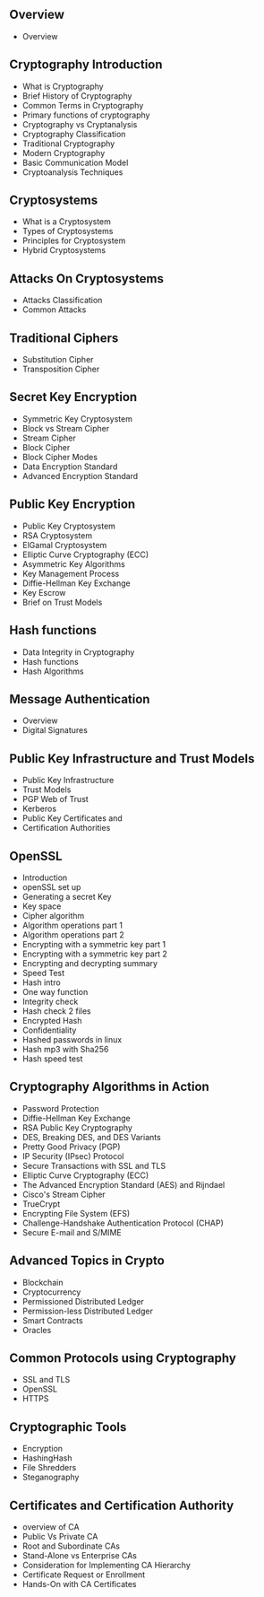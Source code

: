 ## Overview
- Overview

## Cryptography Introduction
- What is Cryptography
- Brief History of Cryptography
- Common Terms in Cryptography
- Primary functions of cryptography
- Cryptography vs Cryptanalysis
- Cryptography Classification
- Traditional Cryptography
- Modern Cryptography
- Basic Communication Model
- Cryptoanalysis Techniques

## Cryptosystems
- What is a Cryptosystem
- Types of Cryptosystems
- Principles for Cryptosystem
- Hybrid Cryptosystems

## Attacks On Cryptosystems
- Attacks Classification
- Common Attacks

## Traditional Ciphers
- Substitution Cipher
- Transposition Cipher

## Secret Key Encryption
- Symmetric Key Cryptosystem
- Block vs Stream Cipher
- Stream Cipher
- Block Cipher
- Block Cipher Modes
- Data Encryption Standard
- Advanced Encryption Standard

## Public Key Encryption
- Public Key Cryptosystem
- RSA Cryptosystem
- ElGamal Cryptosystem
- Elliptic Curve Cryptography (ECC)
- Asymmetric Key Algorithms
- Key Management Process
- Diffie-Hellman Key Exchange
- Key Escrow
- Brief on Trust Models

## Hash functions
- Data Integrity in Cryptography
- Hash functions
- Hash Algorithms

## Message Authentication
- Overview
- Digital Signatures

## Public Key Infrastructure and Trust Models
- Public Key Infrastructure
- Trust Models 
- PGP Web of Trust
- Kerberos
- Public Key Certificates and 
- Certification Authorities

## OpenSSL
- Introduction  
- openSSL set up
- Generating a secret Key
- Key space
- Cipher algorithm
- Algorithm operations part 1
- Algorithm operations part 2
- Encrypting with a symmetric key part 1
- Encrypting with a symmetric key part 2
- Encrypting and decrypting summary
- Speed Test
- Hash intro
- One way function
- Integrity check
- Hash check 2 files
- Encrypted Hash
- Confidentiality
- Hashed passwords in linux
- Hash mp3 with Sha256
- Hash speed test

## Cryptography Algorithms in Action
- Password Protection
- Diffie-Hellman Key Exchange
- RSA Public Key Cryptography
- DES, Breaking DES, and DES Variants
- Pretty Good Privacy (PGP)
- IP Security (IPsec) Protocol
- Secure Transactions with SSL and TLS
- Elliptic Curve Cryptography (ECC)
- The Advanced Encryption Standard (AES) and Rijndael
- Cisco's Stream Cipher
- TrueCrypt
- Encrypting File System (EFS)
- Challenge-Handshake Authentication Protocol (CHAP)
- Secure E-mail and S/MIME

## Advanced Topics in Crypto
- Blockchain
- Cryptocurrency
- Permissioned Distributed Ledger
- Permission-less Distributed Ledger
- Smart Contracts
- Oracles

## Common Protocols using Cryptography
- SSL and TLS
- OpenSSL
- HTTPS
 
## Cryptographic Tools
- Encryption
- HashingHash
- File Shredders
- Steganography

## Certificates and Certification Authority
- overview of CA
- Public Vs Private CA
- Root and Subordinate CAs
- Stand-Alone vs Enterprise CAs
- Consideration for Implementing CA Hierarchy
- Certificate Request or Enrollment
- Hands-On with CA Certificates

